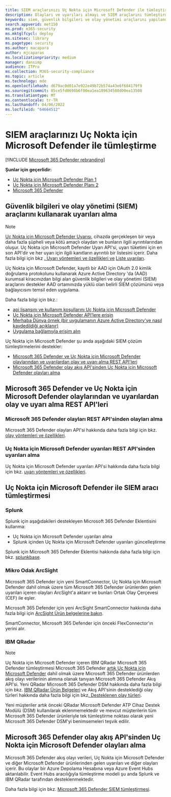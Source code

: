 ```yaml
---
title: SIEM araçlarınızı Uç Nokta için Microsoft Defender ile tümleştirme
description: Olayları ve uyarıları almayı ve SIEM araçlarını tümleştirmeyi öğrenin.
keywords: siem, güvenlik bilgileri ve olay yönetimi araçlarını yapılandırma, splunk, arcsight, özel göstergeler, rest API, uyarı tanımları, risk göstergeleri
search.appverid: met150
ms.prod: m365-security
ms.mktglfcycl: deploy
ms.sitesec: library
ms.pagetype: security
ms.author: macapara
author: mjcaparas
ms.localizationpriority: medium
manager: dansimp
audience: ITPro
ms.collection: M365-security-compliance
ms.topic: article
ms.technology: mde
ms.openlocfilehash: d679ac0d01a7e922e49b72b574a43e6f684179f9
ms.sourcegitcommit: 85ce5fd0698b6f00ea1ea189634588d00ea13508
ms.translationtype: MT
ms.contentlocale: tr-TR
ms.lasthandoff: 04/06/2022
ms.locfileid: "64664512"
---
```

# <a name="integrate-your-siem-tools-with-microsoft-defender-for-endpoint"></a>SIEM araçlarınızı Uç Nokta için Microsoft Defender ile tümleştirme

[!INCLUDE [Microsoft 365 Defender rebranding](../../includes/microsoft-defender.md)]

**Şunlar için geçerlidir:**
- [Uç Nokta için Microsoft Defender Plan 1](https://go.microsoft.com/fwlink/p/?linkid=2154037)
- [Uç Nokta için Microsoft Defender Planı 2](https://go.microsoft.com/fwlink/p/?linkid=2154037)
- [Microsoft 365 Defender](https://go.microsoft.com/fwlink/?linkid=2118804)


## <a name="ingest-alerts-using-security-information-and-events-management-siem-tools"></a>Güvenlik bilgileri ve olay yönetimi (SIEM) araçlarını kullanarak uyarıları alma

> [!NOTE]
>
> [Uç Nokta için Microsoft Defender Uyarısı](alerts.md), cihazda gerçekleşen bir veya daha fazla şüpheli veya kötü amaçlı olaydan ve bunların ilgili ayrıntılarından oluşur. Uç Nokta için Microsoft Defender Uyarı API'si, uyarı tüketimi için en son API'dir ve her uyarı için ilgili kanıtların ayrıntılı bir listesini içerir. Daha fazla bilgi için bkz [. Uyarı yöntemleri ve özellikleri ve](alerts.md) [Liste uyarıları](get-alerts.md).

Uç Nokta için Microsoft Defender, kayıtlı bir AAD için OAuth 2.0 kimlik doğrulama protokolunu kullanarak Azure Active Directory 'da (AAD) kurumsal kiracınızdan bilgi alan güvenlik bilgileri ve olay yönetimi (SIEM) araçlarını destekler AAD  ortamınızda yüklü olan belirli SIEM çözümünü veya bağlayıcısını temsil eden uygulama.

Daha fazla bilgi için bkz.:

- [api lisansını ve kullanım koşullarını Uç Nokta için Microsoft Defender](api-terms-of-use.md) 
- [Uç Nokta için Microsoft Defender API’lere erişin](apis-intro.md)
- [Merhaba Dünya örnek (bir uygulamanın Azure Active Directory'ye nasıl kaydedildiği açıklanır)](api-hello-world.md)
- [Uygulama bağlamıyla erişim alın](exposed-apis-create-app-webapp.md)


Uç Nokta için Microsoft Defender şu anda aşağıdaki SIEM çözüm tümleştirmelerini destekler: 

- [Microsoft 365 Defender ve Uç Nokta için Microsoft Defender olaylarından ve uyarılardan olay ve uyarı alma REST API'leri](#ingesting-incidents-and-alerts-from-the-microsoft-365-defender-and-microsoft-defender-for-endpoint-incidents-and-alerts-rest-apis)
- [Microsoft 365 Defender olay akış API'sinden Uç Nokta için Microsoft Defender olayları alma](#ingesting-microsoft-defender-for-endpoint-events-from-the-microsoft-365-defender-event-streaming-api)

## <a name="ingesting-incidents-and-alerts-from-the-microsoft-365-defender-and-microsoft-defender-for-endpoint-incidents-and-alerts-rest-apis"></a>Microsoft 365 Defender ve Uç Nokta için Microsoft Defender olaylarından ve uyarılardan olay ve uyarı alma REST API'leri

### <a name="ingesting-incidents-from-the-microsoft-365-defender-incidents-rest-api"></a>Microsoft 365 Defender olayları REST API'sinden olayları alma

Microsoft 365 Defender olayları API'si hakkında daha fazla bilgi için bkz. [olay yöntemleri ve özellikleri](../defender/api-incident.md).

### <a name="ingesting-alerts-from-the-microsoft-defender-for-endpoint-alerts-rest-api"></a>Uç Nokta için Microsoft Defender uyarıları REST API'sinden uyarıları alma

Uç Nokta için Microsoft Defender uyarıları API'si hakkında daha fazla bilgi için bkz. [uyarı yöntemleri ve özellikleri](alerts.md).

## <a name="siem-tool-integration-with-microsoft-defender-for-endpoint"></a>Uç Nokta için Microsoft Defender ile SIEM aracı tümleştirmesi

### <a name="splunk"></a>Splunk

Splunk için aşağıdakileri destekleyen Microsoft 365 Defender Eklentisini kullanma:

- Uç Nokta için Microsoft Defender uyarıları alma
- Splunk içinden Uç Nokta için Microsoft Defender uyarıları güncelleştirme

Splunk için Microsoft 365 Defender Eklentisi hakkında daha fazla bilgi için bkz. [splunkbase](https://splunkbase.splunk.com/app/4959/).

### <a name="micro-focus-arcsight"></a>Mikro Odak ArcSight

Microsoft 365 Defender için yeni SmartConnector, Uç Nokta için Microsoft Defender dahil olmak üzere tüm Microsoft 365 Defender ürünlerden gelen uyarıları içeren olayları ArcSight'a aktarır ve bunları Ortak Olay Çerçevesi (CEF) ile eşler.

Microsoft 365 Defender için yeni ArcSight SmartConnector hakkında daha fazla bilgi için [ArcSight Ürün belgelerine bakın](https://www.microfocus.com/documentation/arcsight/arcsight-smartconnectors/microsoft-365-defender/index.html).

SmartConnector, Microsoft 365 Defender için önceki FlexConnector'ın yerini alır.

### <a name="ibm-qradar"></a>IBM QRadar

>[!NOTE]
>Uç Nokta için Microsoft Defender içeren IBM QRadar Microsoft 365 Defender tümleştirmesi Microsoft 365 Defender [artık Uç Nokta için Microsoft Defender](../defender/streaming-api.md) dahil olmak üzere Microsoft 365 Defender ürünlerden akış olayı verilerinin alımına olanak tanıyan Microsoft 365 Defender Akış API'si. Yeni QRadar Microsoft 365 Defender DSM hakkında daha fazla bilgi için bkz. [IBM QRadar Ürün Belgeleri](https://www.ibm.com/docs/en/dsm?topic=microsoft-365-defender) ve Akış API'sinin desteklediği olay türleri hakkında daha fazla bilgi için bkz[. Desteklenen olay türleri](../defender/supported-event-types.md).

Yeni müşteriler artık önceki QRadar Microsoft Defender ATP Cihaz Destek Modülü (DSM) kullanılarak eklenmemektedir ve mevcut müşterilerin tüm Microsoft 365 Defender ürünleriyle tek tümleştirme noktası olarak yeni Microsoft 365 Defender DSM'yi benimsemeleri teşvik edilir.

## <a name="ingesting-microsoft-defender-for-endpoint-events-from-the-microsoft-365-defender-event-streaming-api"></a>Microsoft 365 Defender olay akış API'sinden Uç Nokta için Microsoft Defender olayları alma

Microsoft 365 Defender akış olayı verileri, Uç Nokta için Microsoft Defender ve diğer Microsoft Defender ürünlerinden gelen uyarıları ve diğer olayları içerir. Bu olaylar bir Azure Depolama Hesabına veya Azure Event Hubs aktarılabilir. Event Hubs aracılığıyla tümleştirme modeli şu anda Splunk ve IBM QRadar tarafından desteklenmektedir.

Daha fazla bilgi için bkz. [Microsoft 365 Defender SIEM tümleştirmesi](../defender/configure-siem-defender.md).
